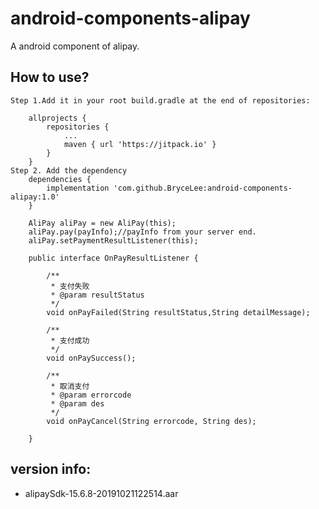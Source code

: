 # android-components-alipay
A android component of alipay.

## How to use?
```
Step 1.Add it in your root build.gradle at the end of repositories:

    allprojects {
		repositories {
			...
			maven { url 'https://jitpack.io' }
		}
	}
Step 2. Add the dependency
	dependencies {
    	implementation 'com.github.BryceLee:android-components-alipay:1.0'
    }
```

```
    AliPay aliPay = new AliPay(this);
    aliPay.pay(payInfo);//payInfo from your server end.
    aliPay.setPaymentResultListener(this);

    public interface OnPayResultListener {

        /**
         * 支付失败
         * @param resultStatus
         */
        void onPayFailed(String resultStatus,String detailMessage);

        /**
         * 支付成功
         */
        void onPaySuccess();

        /**
         * 取消支付
         * @param errorcode
         * @param des
         */
        void onPayCancel(String errorcode, String des);

    }
```
## version info:
- alipaySdk-15.6.8-20191021122514.aar
